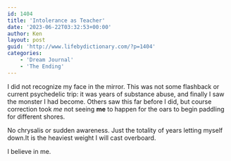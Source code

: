```yaml
---
id: 1404
title: 'Intolerance as Teacher'
date: '2023-06-22T03:32:53+00:00'
author: Ken
layout: post
guid: 'http://www.lifebydictionary.com/?p=1404'
categories:
    - 'Dream Journal'
    - 'The Ending'
---
```


I did not recognize my face in the mirror. This was not some flashback or current psychedelic trip: it was years of substance abuse, and finally I saw the monster I had become. Others saw this far before I did, but course correction took *me* not seeing **me** to happen for the oars to begin paddling for different shores.

No chrysalis or sudden awareness. Just the totality of years letting myself down.It is the heaviest weight I will cast overboard.

I believe in me.